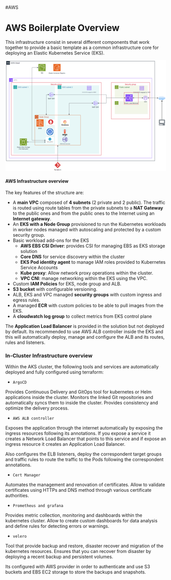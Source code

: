 #AWS 

# AWS Boilerplate Overview

This infrastructure consist in several different components that work together to provide a basic template as a common infrastructure core for deploying an Elastic Kubernetes Service (EKS). 

![AWS Boilerplate diagram](./IMAGES/aws-architecture-base.png)
#### AWS Infrastructure overview

The key features of the structure are: 

* A **main VPC** composed of **4 subnets** (2 private and 2 public). The traffic is routed using route tables from the private subnets to a **NAT Gateway** to the public ones and from the public ones to the Internet using an **Internet gateway**. 
* An **EKS with a Node Group** provisioned to run the Kubernetes workloads in worker nodes managed with autoscaling and protected by a custom security group. 
* Basic workload add-ons for the EKS
	* **AWS EBS CSI Driver**: provides CSI for managing EBS as EKS storage solution
	* **Core DNS** for service discovery within the cluster
	* **EKS Pod identity agent** to manage IAM roles provided to Kubernetes Service Accounts
	* **Kube proxy**: Allow network proxy operations within the cluster. 
	* **VPC CNI**: manage networking within the EKS using the VPC. 
* Custom **IAM Policies** for EKS, node group and ALB. 
* **S3 bucket** with configurable versioning. 
* ALB, EKS and VPC managed **security groups** with custom ingress and egress rules. 
* A managed **ECR** with custom policies to be able to pull images from the EKS. 
* A **cloudwatch log group** to collect metrics from EKS control plane


The **Application Load Balancer** is provided in the solution but not deployed by default. Its recommended to use AWS ALB controller inside the EKS and this will automatically deploy, manage and configure the ALB and its routes, rules and listeners. 


### In-Cluster Infrastructure overview 

Within the AKS cluster, the following tools and services are automatically deployed and fully configured using terraform:

* `ArgoCD`

Provides Continuous Delivery and GitOps tool for kubernetes or Helm applications inside the cluster. Monitors the linked Git repositories and automatically syncs them to inside the cluster. 
Provides consistency and optimize the delivery process. 

* `AWS ALB controller`

Exposes the application through the internet automatically by exposing the ingress resources following its annotations. 
If you expose a service it creates a Network Load Balancer that points to this service and if expose an ingress resource it creates an Application Load Balancer. 

Also configures the ELB listeners, deploy the correspondent target groups and traffic rules to route the traffic to the Pods following the correspondent annotations. 

* `Cert Manager`

Automates the management and renovation of certificates.  Allow to validate certificates using HTTPs and DNS method through various certificate authorities. 

* `Prometheus and grafana`

Provides metric collection, monitoring and dashboards within the kubernetes cluster. Allow to create custom dashboards for data analysis and  define rules for detecting errors or warnings. 

* `velero`

Tool that provide backup and restore, disaster recover and migration of the kubernetes resources. 
Ensures that you can recover from disaster by deploying a recent backup and persistent volumes. 

Its configured with AWS provider in order to authenticate and use S3 buckets and EBS EC2 storage to store the backups and snapshots. 



